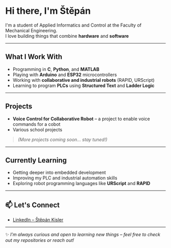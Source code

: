# Hi there, I'm Štěpán

I'm a student of Applied Informatics and Control at the Faculty of Mechanical Engineering.  
I love building things that combine **hardware** and **software**

---

##  What I Work With

-  Programming in **C**, **Python**, and **MATLAB**
-  Playing with **Arduino** and **ESP32** microcontrollers
-  Working with **collaborative and industrial robots** (RAPID, URScript)
-  Learning to program **PLCs** using **Structured Text** and **Ladder Logic**

---

##  Projects

- **Voice Control for Collaborative Robot** – a project to enable voice commands for a cobot  
- Various school projects

  
> *(More projects coming soon... stay tuned!)*

---

## Currently Learning

- Getting deeper into embedded development
- Improving my PLC and industrial automation skills
- Exploring robot programming languages like **URScript** and **RAPID**

---

## 📫 Let's Connect

- [LinkedIn – Štěpán Kisler](https://www.linkedin.com/in/stepan-kisler/)

---

✨ *I’m always curious and open to learning new things – feel free to check out my repositories or reach out!*
